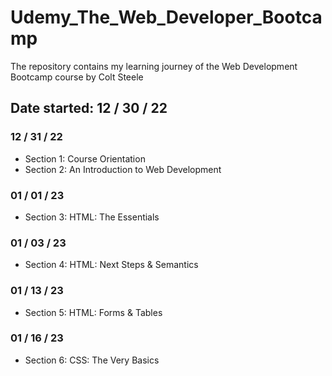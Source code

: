 # Udemy_The_Web_Developer_Bootcamp
  The repository contains my learning journey of the Web Development Bootcamp course by Colt Steele

## Date started: 12 / 30 / 22

### 12 / 31 / 22
* Section 1: Course Orientation
* Section 2: An Introduction to Web Development
### 01 / 01 / 23
* Section 3: HTML: The Essentials
### 01 / 03 / 23 
* Section 4: HTML: Next Steps & Semantics 
### 01 / 13 / 23
* Section 5: HTML: Forms & Tables 
### 01 / 16 / 23
* Section 6: CSS: The Very Basics